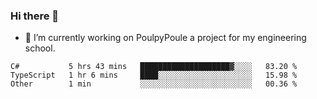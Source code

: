 ### Hi there 👋
- 🔭 I’m currently working on PoulpyPoule a project for my engineering school.


<!--START_SECTION:waka-->

```text
C#           5 hrs 43 mins   ████████████████████▓░░░░   83.20 %
TypeScript   1 hr 6 mins     ████░░░░░░░░░░░░░░░░░░░░░   15.98 %
Other        1 min           ░░░░░░░░░░░░░░░░░░░░░░░░░   00.36 %
```

<!--END_SECTION:waka-->

<!--
**killian-mannarelli/killian-mannarelli** is a ✨ _special_ ✨ repository because its `README.md` (this file) appears on your GitHub profile.

Here are some ideas to get you started:

- 🔭 I’m currently working on ...
- 🌱 I’m currently learning ...
- 👯 I’m looking to collaborate on ...
- 🤔 I’m looking for help with ...
- 💬 Ask me about ...
- 📫 How to reach me: ...
- 😄 Pronouns: ...
- ⚡ Fun fact: ...
-->

